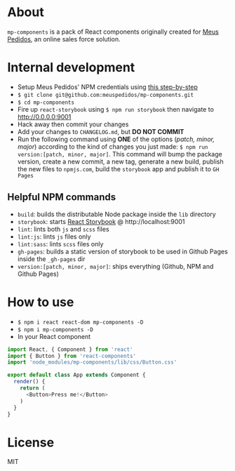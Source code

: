 # About
`mp-components` is a pack of React components originally created for [Meus Pedidos](https://meuspedidos.com.br), an online sales force solution.  

# Internal development
- Setup Meus Pedidos' NPM credentials using [this step-by-step](https://gist.github.com/coolaj86/1318304)
- `$ git clone git@github.com:meuspedidos/mp-components.git`
- `$ cd mp-components`
- Fire up `react-storybook` using `$ npm run storybook` then navigate to http://0.0.0.0:9001
- Hack away then commit your changes
- Add your changes to `CHANGELOG.md`, but **DO NOT COMMIT**
- Run the following command using **ONE** of the options (*patch, minor, major*) according to the kind of changes you just made: `$ npm run version:[patch, minor, major]`. This command will bump the package version, create a new commit, a new tag, generate a new build, publish the new files to `npmjs.com`, build the `storybook` app and publish it to `GH Pages`

## Helpful NPM commands
- `build`: builds the distributable Node package inside the `lib` directory
- `storybook`: starts [React Storybook](https://github.com/kadirahq/react-storybook/) @ http://localhost:9001
- `lint`: lints both `js` and `scss` files
- `lint:js`: lints `js` files only
- `lint:sass`: lints `scss` files only
- `gh-pages`: builds a static version of storybook to be used in Github Pages inside the `_gh-pages` dir
- `version:[patch, minor, major]`: ships everything (Github, NPM and Github Pages)

# How to use
- `$ npm i react react-dom mp-components -D`
- `$ npm i mp-components -D`
- In your React component
```javascript
import React, { Component } from 'react'
import { Button } from 'react-components'
import 'node_modules/mp-components/lib/css/Button.css'

export default class App extends Component {
  render() {
    return (
      <Button>Press me!</Button>
    )
  }
}
```

# License
MIT
